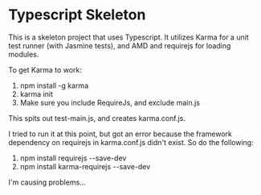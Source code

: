 # Typescript Skeleton

This is a skeleton project that uses Typescript. It utilizes Karma for a unit
 test runner (with Jasmine tests), and AMD and requirejs for loading modules.
 
To get Karma to work:
1) npm install -g karma
2) karma init
3) Make sure you include RequireJs, and exclude main.js

This spits out test-main.js, and creates karma.conf.js.

I tried to run it at this point, but got an error because the framework 
dependency on requirejs in karma.conf.js didn't exist. So do the following:

1) npm install requirejs --save-dev
2) npm install karma-requirejs --save-dev

I'm causing problems...